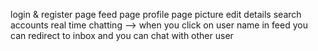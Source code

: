 login & register page
feed page
profile page
picture
edit details
search accounts
real time chatting --> when you click on user name in feed you can redirect to inbox and you can chat with other user
